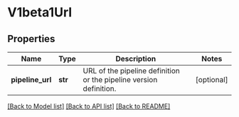 # V1beta1Url

## Properties
Name | Type | Description | Notes
------------ | ------------- | ------------- | -------------
**pipeline_url** | **str** | URL of the pipeline definition or the pipeline version definition. | [optional] 

[[Back to Model list]](../README.md#documentation-for-models) [[Back to API list]](../README.md#documentation-for-api-endpoints) [[Back to README]](../README.md)


